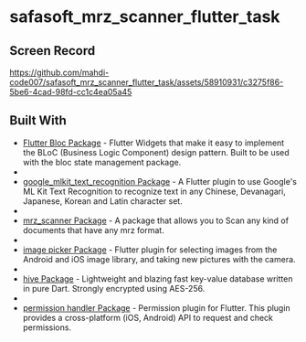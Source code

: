# safasoft_mrz_scanner_flutter_task

## Screen Record
https://github.com/mahdi-code007/safasoft_mrz_scanner_flutter_task/assets/58910931/c3275f86-5be6-4cad-98fd-cc1c4ea05a45

## Built With

* [Flutter Bloc Package](https://pub.dev/packages/flutter_bloc) - Flutter Widgets that make it easy to implement the BLoC (Business Logic Component) design pattern. Built to be used with the bloc state management package.
* 
* [google_mlkit_text_recognition Package](https://pub.dev/packages/google_mlkit_text_recognition) - A Flutter plugin to use Google's ML Kit Text Recognition to recognize text in any Chinese, Devanagari, Japanese, Korean and Latin character set.
*
* [mrz_scanner Package](https://pub.dev/packages/mrz_scanner) - A package that allows you to Scan any kind of documents that have any mrz format.
* 
* [image picker Package](https://pub.dev/packages/image_picker) - Flutter plugin for selecting images from the Android and iOS image library, and taking new pictures with the camera.
* 
* [hive Package](https://pub.dev/packages/hive) - Lightweight and blazing fast key-value database written in pure Dart. Strongly encrypted using AES-256.
* 
* [permission handler Package](https://pub.dev/packages/permission_handler) - Permission plugin for Flutter. This plugin provides a cross-platform (iOS, Android) API to request and check permissions.



